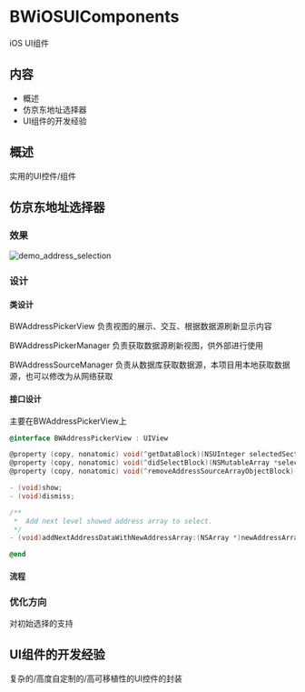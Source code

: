 # BWiOSUIComponents
iOS UI组件

## 内容

- 概述
- 仿京东地址选择器
- UI组件的开发经验

## 概述

实用的UI控件/组件

## 仿京东地址选择器

### 效果

![demo_address_selection](README/demo_address_selection.gif)

### 设计

#### 类设计

BWAddressPickerView 负责视图的展示、交互、根据数据源刷新显示内容

BWAddressPickerManager 负责获取数据源刷新视图，供外部进行使用

BWAddressSourceManager 负责从数据库获取数据源，本项目用本地获取数据源，也可以修改为从网络获取

#### 接口设计

主要在BWAddressPickerView上

```objective-c
@interface BWAddressPickerView : UIView

@property (copy, nonatomic) void(^getDataBlock)(NSUInteger selectedSection, NSUInteger selectedRow);  ///< Get data.
@property (copy, nonatomic) void(^didSelectBlock)(NSMutableArray *selectedIndexArray);  ///< finish select index array.
@property (copy, nonatomic) void(^removeAddressSourceArrayObjectBlock)(NSRange range);  ///< Remove address source array object with given range.

- (void)show;
- (void)dismiss;

/**
 *  Add next level showed address array to select.
 */
- (void)addNextAddressDataWithNewAddressArray:(NSArray *)newAddressArray;

@end
```

#### 流程



### 优化方向

对初始选择的支持

## UI组件的开发经验

复杂的/高度自定制的/高可移植性的UI控件的封装